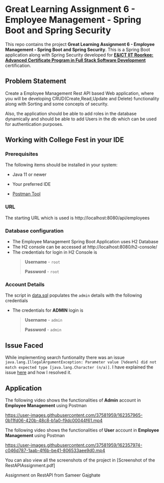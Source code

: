 #  Great Learning Assignment 6 - Employee Management - Spring Boot and Spring Security

This repo contains the project **Great Learning Assignment 6 - Employee Management - Spring Boot and Spring Security**. This is a Spring Boot application along with Spring Security developed for [**E&ICT IIT Roorkee: Advanced Certificate Program in Full Stack Software Development**](https://www.greatlearning.in/advanced-certification-full-stack-software-development-iit-roorkee) certification.


##  Problem Statement

Create a Employee Management Rest API based Web application, where you will be developing CRUD(Create,Read,Update and Delete) functionality along with Sorting and some concepts of security.

Also, the application should be able to add roles in the database dynamically and should be able to add Users in the db which can be used for authentication purposes.


##  Working with College Fest in your IDE

###  Prerequisites

The following items should be installed in your system:

* Java 11 or newer

* Your preferred IDE

* [Postman Tool](https://www.postman.com/downloads/ "Postman Tool")

###  URL

The starting URL which is used is http://localhost:8080/api/employees


###  Database configuration
- The Employee Management Spring Boot Application uses H2 Database
- The H2 console can be accessed at http://localhost:8080/h2-console/
- The credentials for login in H2 Console is
    > **Username** - `root`
    > 
    > **Password** - `root`

### Account Details
The script in [data.sql](https://github.com/shubhamshukla7794/ShubhamKShukla_RestAPIAssignmentSolution/blob/main/EmployeeManagement/src/main/resources/data.sql "data.sql") populates the `admin` details with the following credentials 
- The credentials for **ADMIN** login is
    > **Username** - `admin`
    > 
    > **Password** - `admin`

## Issue Faced

While implementing search funtionality there was an issue `java.lang.IllegalArgumentException: Parameter value [%dean%] did not match expected type [java.lang.Character (n/a)]`. I have explained the issue [here](https://github.com/shubhamshukla7794/ShubhamKShukla_RestAPIAssignmentSolution/issues/1) and how I resolved it.


##  Application

The following video shows the functionalities of **Admin** account in **Employee Management** using Postman

https://user-images.githubusercontent.com/37581959/162357965-0b11fd06-420b-48c8-b1a0-f9dc00044f61.mp4


The following video shows the functionalities of **User** account in **Employee Management** using Postman

https://user-images.githubusercontent.com/37581959/162357974-c046d787-1aab-4f6b-be41-806533aee9d0.mp4



You can also view all the screenshots of the project in [Screenshot of the RestAPIAssignment.pdf]


Assignment on RestAPI from
Sameer Gajghate
